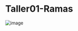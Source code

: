 # Taller01-Ramas
![image](https://github.com/steevenGD/Taller01-Ramas/assets/139655259/6462f8b1-daaf-4b9c-9cda-a3ebe2f4f450)
